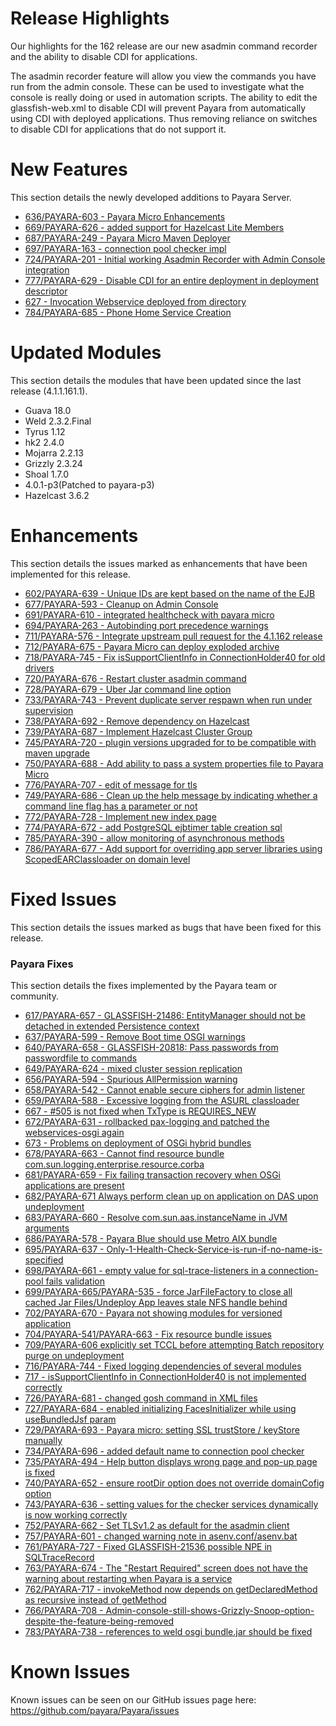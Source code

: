 # Release Highlights
Our highlights for the 162 release are our new asadmin command recorder and the ability to disable CDI for applications.

The asadmin recorder feature will allow you view the commands you have run from the admin console. These can be used to investigate what the console is really doing or used in automation scripts. 
The ability to edit the glassfish-web.xml to disable CDI will prevent Payara from automatically using CDI with deployed applications. Thus removing reliance on switches to disable CDI for applications that do not support it.

# New Features
This section details the newly developed additions to Payara Server.
* [636/PAYARA-603 - Payara Micro Enhancements ](https://github.com/payara/Payara/pull/636)
* [669/PAYARA-626 - added support for Hazelcast Lite Members](https://github.com/payara/Payara/pull/669)
* [687/PAYARA-249 - Payara Micro Maven Deployer](https://github.com/payara/Payara/pull/687)
* [697/PAYARA-163 - connection pool checker impl](https://github.com/payara/Payara/pull/697)
* [724/PAYARA-201 - Initial working Asadmin Recorder with Admin Console integration](https://github.com/payara/Payara/pull/742)
* [777/PAYARA-629 - Disable CDI for an entire deployment in deployment descriptor](https://github.com/payara/Payara/pull/777)
* [627 - Invocation Webservice deployed from directory](https://github.com/payara/Payara/pull/629)
* [784/PAYARA-685 - Phone Home Service Creation](https://github.com/payara/Payara/pull/784)




# Updated Modules
This section details the modules that have been updated since the last release (4.1.1.161.1).
* Guava 18.0
* Weld 2.3.2.Final
* Tyrus 1.12
* hk2 2.4.0
* Mojarra 2.2.13
* Grizzly 2.3.24
* Shoal 1.7.0
* 4.0.1-p3(Patched to payara-p3)
* Hazelcast 3.6.2



# Enhancements
This section details the issues marked as enhancements that have been implemented for this release.
* [602/PAYARA-639 - Unique IDs are kept based on the name of the EJB](https://github.com/payara/Payara/pull/602)
* [677/PAYARA-593 - Cleanup on Admin Console](https://github.com/payara/Payara/pull/677)
* [691/PAYARA-610 - integrated healthcheck with payara micro](https://github.com/payara/Payara/pull/691)
* [694/PAYARA-263 - Autobinding port precedence warnings](https://github.com/payara/Payara/pull/694)
* [711/PAYARA-576 - Integrate upstream pull request for the 4.1.162 release](https://github.com/payara/Payara/pull/711)
* [712/PAYARA-675 - Payara Micro can deploy exploded archive](https://github.com/payara/Payara/pull/712)
* [718/PAYARA-745 - Fix isSupportClientInfo in ConnectionHolder40 for old drivers](https://github.com/payara/Payara/pull/718)
* [720/PAYARA-676 - Restart cluster asadmin command](https://github.com/payara/Payara/pull/720)
* [728/PAYARA-679 - Uber Jar command line option](https://github.com/payara/Payara/pull/728)
* [733/PAYARA-743 - Prevent duplicate server respawn when run under supervision](https://github.com/payara/Payara/pull/733)
* [738/PAYARA-692 - Remove dependency on Hazelcast](https://github.com/payara/Payara/pull/738)
* [739/PAYARA-687 - Implement Hazelcast Cluster Group](https://github.com/payara/Payara/pull/739)
* [745/PAYARA-720 - plugin versions upgraded for to be compatible with maven upgrade](https://github.com/payara/Payara/pull/745)
* [750/PAYARA-688 - Add ability to pass a system properties file to Payara Micro](https://github.com/payara/Payara/pull/750)
* [776/PAYARA-707 - edit of message for tls](https://github.com/payara/Payara/pull/776)
* [749/PAYARA-686 - Clean up the help message by indicating whether a command line flag has a parameter or not](https://github.com/payara/Payara/pull/749)
* [772/PAYARA-728 - Implement new index page](https://github.com/payara/Payara/pull/772)
* [774/PAYARA-672 - add PostgreSQL ejbtimer table creation sql](https://github.com/payara/Payara/pull/774)
* [785/PAYARA-390 - allow monitoring of asynchronous methods](https://github.com/payara/Payara/pull/785)
* [786/PAYARA-677 - Add support for overriding app server libraries using ScopedEARClassloader on domain level ](https://github.com/payara/Payara/pull/786)

# Fixed Issues
This section details the issues marked as bugs that have been fixed for this release.

### Payara Fixes
This section details the fixes implemented by the Payara team or community.
* [617/PAYARA-657 - GLASSFISH-21486: EntityManager should not be detached in extended Persistence context](https://github.com/payara/Payara/pull/617)
* [637/PAYARA-599 - Remove Boot time OSGI warnings](https://github.com/payara/Payara/pull/637)
* [640/PAYARA-658 - GLASSFISH-20818: Pass passwords from passwordfile to commands](https://github.com/payara/Payara/pull/640)
* [649/PAYARA-624 - mixed cluster session replication](https://github.com/payara/Payara/pull/649)
* [656/PAYARA-594 - Spurious AllPermission warning](https://github.com/payara/Payara/pull/656)
* [658/PAYARA-542 - Cannot enable secure ciphers for admin listener](https://github.com/payara/Payara/pull/658)
* [659/PAYARA-588 - Excessive logging from the ASURL classloader](https://github.com/payara/Payara/pull/659)
* [667 - #505 is not fixed when TxType is REQUIRES_NEW](https://github.com/payara/Payara/issues/667)
* [672/PAYARA-631 - rollbacked pax-logging and patched the webservices-osgi again](https://github.com/payara/Payara/pull/672)
* [673 - Problems on deployment of OSGi hybrid bundles](https://github.com/payara/Payara/issues/673)
* [678/PAYARA-663 - Cannot find resource bundle com.sun.logging.enterprise.resource.corba](https://github.com/payara/Payara/issues/678)
* [681/PAYARA-659 - Fix failing transaction recovery when OSGi applications are present](https://github.com/payara/Payara/pull/681)
* [682/PAYARA-671 Always perform clean up on application on DAS upon undeployment](https://github.com/payara/Payara/pull/682)
* [683/PAYARA-660 - Resolve com.sun.aas.instanceName in JVM arguments](https://github.com/payara/Payara/pull/683)
* [686/PAYARA-578 - Payara Blue should use Metro AIX bundle](https://github.com/payara/Payara/pull/686)
* [695/PAYARA-637 - Only-1-Health-Check-Service-is-run-if-no-name-is-specified](https://github.com/payara/Payara/pull/695)
* [698/PAYARA-661 - empty value for sql-trace-listeners in a connection-pool fails validation](https://github.com/payara/Payara/pull/698)
* [699/PAYARA-665/PAYARA-535 - force JarFileFactory to close all cached Jar Files/Undeploy App leaves stale NFS handle behind](https://github.com/payara/Payara/pull/699)
* [702/PAYARA-670 - Payara not showing modules for versioned application](https://github.com/payara/Payara/issues/702)
* [704/PAYARA-541/PAYARA-663 - Fix resource bundle issues](https://github.com/payara/Payara/pull/704)
* [709/PAYARA-606 explicitly set TCCL before attempting Batch repository purge on undeployment](https://github.com/payara/Payara/pull/709)
* [716/PAYARA-744 - Fixed logging dependencies of several modules](https://github.com/payara/Payara/pull/716)
* [717 - isSupportClientInfo in ConnectionHolder40 is not implemented correctly](https://github.com/payara/Payara/issues/717)
* [726/PAYARA-681 - changed gosh command in XML files](https://github.com/payara/Payara/pull/726)
* [727/PAYARA-684 - enabled initializing FacesInitializer while using useBundledJsf param](https://github.com/payara/Payara/pull/727)
* [729/PAYARA-693 - Payara micro: setting SSL trustStore / keyStore manually](https://github.com/payara/Payara/issues/729)
* [734/PAYARA-696 - added default name to connection pool checker](https://github.com/payara/Payara/pull/734)
* [735/PAYARA-494 - Help button displays wrong page and pop-up page is fixed](https://github.com/payara/Payara/pull/735)
* [740/PAYARA-652 - ensure rootDir option does not override domainCofig option](https://github.com/payara/Payara/pull/740)
* [743/PAYARA-636 - setting values for the checker services dynamically is now working correctly](https://github.com/payara/Payara/pull/743)
* [752/PAYARA-662 - Set TLSv1.2 as default for the asadmin client](https://github.com/payara/Payara/pull/752)
* [757/PAYARA-601 - changed warning note in asenv.conf/asenv.bat](https://github.com/payara/Payara/pull/757)
* [761/PAYARA-727 - Fixed GLASSFISH-21536 possible NPE in SQLTraceRecord](https://github.com/payara/Payara/pull/761)
* [763/PAYARA-674 - The "Restart Required" screen does not have the warning about restarting when Payara is a service](https://github.com/payara/Payara/pull/763)
* [762/PAYARA-717 - invokeMethod now depends on getDeclaredMethod as recursive instead of getMethod](https://github.com/payara/Payara/pull/762)
* [766/PAYARA-708 - Admin-console-still-shows-Grizzly-Snoop-option-despite-the-feature-being-removed](https://github.com/payara/Payara/pull/766)
* [783/PAYARA-738 - references to weld osgi bundle.jar should be fixed](https://github.com/payara/Payara/pull/783)



# Known Issues
Known issues can be seen on our GitHub issues page here: https://github.com/payara/Payara/issues
